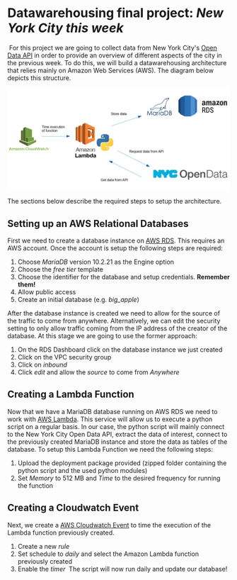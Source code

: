 # Datawarehousing final project: *New York City this week* 
​
​For this project we are going to collect data from New York City's [Open Data API](https://opendata.cityofnewyork.us/) in order to provide an overview of different aspects of the city in the previous week. To do this, we will build a datawarehousing architecture that relies mainly on Amazon Web Services (AWS). The diagram below depicts this structure.

![Diagram](diagram.png)

The sections below describe the required steps to setup the architecture.​

## Setting up an AWS Relational Databases
First we need to create a database instance on [AWS RDS](https://aws.amazon.com/es/rds/). This requires an AWS account. Once the account is setup the following steps are required:

1. Choose *MariaDB* version 10.2.21 as the Engine option
2. Choose the *free tier* template
3. Choose the identifier for the database and setup credentials. **Remember them!**
4. Allow public access
5. Create an initial database (e.g. *big_apple*)

After the database instance is created we need to allow for the source of the traffic to come from anywhere. Alternatively, we can edit the security setting to only allow traffic coming from the IP address of the creator of the database. At this stage we are going to use the former approach:

1. On the RDS Dashboard click on the database instance we just created
2. Click on the VPC security group
3. Click on *inbound*
4. Click *edit* and allow the *source* to come from *Anywhere*

## Creating a Lambda Function

Now that we have a MariaDB database running on AWS RDS we need to work with [AWS Lambda](https://aws.amazon.com/es/lambda/features). This service will allow us to execute a python script on a regular basis. In our case, the python script will mainly connect to the New York City Open Data API, extract the data of interest, connect to the previously created MariaDB instance and store the data as tables of the database. To setup this Lambda Function we need the following steps:

1. Upload the deployment package provided (zipped folder containing the python script and the used python modules)
2. Set *Memory* to 512 MB and *Time* to the desired frequency for running the function

## Creating a Cloudwatch Event

Next, we create a [AWS Cloudwatch Event](https://aws.amazon.com/cloudwatch/) to time the execution of the Lambda function previously created.

1. Create a new *rule*
2. Set schedule to *daily* and select the Amazon Lambda function previously created
3. Enable the *timer*
​
The script will now run daily and update our database!
